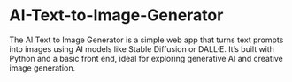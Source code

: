 # AI-Text-to-Image-Generator
The AI Text to Image Generator is a simple web app that turns text prompts into images using AI models like Stable Diffusion or DALL·E. It’s built with Python and a basic front end, ideal for exploring generative AI and creative image generation.
